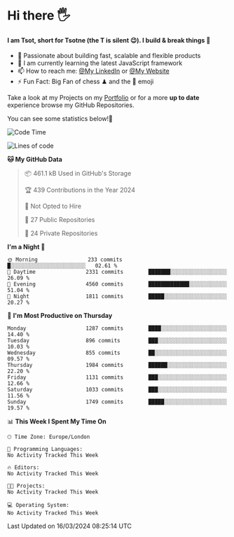 # Hi there :raised_hand_with_fingers_splayed:
#### I am Tsot, short for Tsotne (the T is silent :wink:). I build & break things :space_invader:
- :telescope: Passionate about building fast, scalable and flexible products
- :seedling: I am currently learning the latest JavaScript framework 
- :mailbox: How to reach me: [@My LinkedIn](https://www.linkedin.com/in/tsotne-gvadzabia/) or [@My Website](https://tsotne.co.uk/contact)
- :zap: Fun Fact: Big Fan of chess ♟ and the 👾 emoji

Take a look at my Projects on my [Portfolio](https://tsotne.co.uk/) or for a more **up to date** experience browse my GitHub Repositories.

You can see some statistics below!:space_invader:
<!--START_SECTION:waka-->
![Code Time](http://img.shields.io/badge/Code%20Time-761%20hrs%202%20mins-blue)

![Lines of code](https://img.shields.io/badge/From%20Hello%20World%20I%27ve%20Written-4.9%20million%20lines%20of%20code-blue)

**🐱 My GitHub Data** 

> 📦 461.1 kB Used in GitHub's Storage 
 > 
> 🏆 439 Contributions in the Year 2024
 > 
> 🚫 Not Opted to Hire
 > 
> 📜 27 Public Repositories 
 > 
> 🔑 24 Private Repositories 
 > 
**I'm a Night 🦉** 

```text
🌞 Morning                233 commits         █░░░░░░░░░░░░░░░░░░░░░░░░   02.61 % 
🌆 Daytime                2331 commits        ███████░░░░░░░░░░░░░░░░░░   26.09 % 
🌃 Evening                4560 commits        █████████████░░░░░░░░░░░░   51.04 % 
🌙 Night                  1811 commits        █████░░░░░░░░░░░░░░░░░░░░   20.27 % 
```
📅 **I'm Most Productive on Thursday** 

```text
Monday                   1287 commits        ████░░░░░░░░░░░░░░░░░░░░░   14.40 % 
Tuesday                  896 commits         ███░░░░░░░░░░░░░░░░░░░░░░   10.03 % 
Wednesday                855 commits         ██░░░░░░░░░░░░░░░░░░░░░░░   09.57 % 
Thursday                 1984 commits        ██████░░░░░░░░░░░░░░░░░░░   22.20 % 
Friday                   1131 commits        ███░░░░░░░░░░░░░░░░░░░░░░   12.66 % 
Saturday                 1033 commits        ███░░░░░░░░░░░░░░░░░░░░░░   11.56 % 
Sunday                   1749 commits        █████░░░░░░░░░░░░░░░░░░░░   19.57 % 
```


📊 **This Week I Spent My Time On** 

```text
🕑︎ Time Zone: Europe/London

💬 Programming Languages: 
No Activity Tracked This Week

🔥 Editors: 
No Activity Tracked This Week

🐱‍💻 Projects: 
No Activity Tracked This Week

💻 Operating System: 
No Activity Tracked This Week
```


 Last Updated on 16/03/2024 08:25:14 UTC
<!--END_SECTION:waka-->
